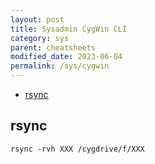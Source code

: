 ```yaml
---
layout: post
title: Sysadmin CygWin CLI
category: sys
parent: cheatsheets
modified_date: 2023-06-04
permalink: /sys/cygwin
---
```

<!-- vscode-markdown-toc -->
* [rsync](#rsync)

<!-- vscode-markdown-toc-config
	numbering=false
	autoSave=true
	/vscode-markdown-toc-config -->
<!-- /vscode-markdown-toc -->


## <a name='rsync'></a>rsync
```
rsync -rvh XXX /cygdrive/f/XXX
```